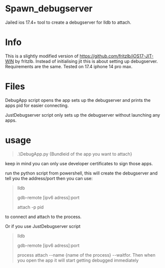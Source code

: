 # Spawn_debugserver
Jailed ios 17.4+ tool to create a debugserver for lldb to attach.

# Info 
This is a slightly modified version of https://github.com/fritzlb/iOS17-JIT-WIN by fritzlb. Instead of initialising jit this is about setting up debugserver.
Requirements are the same. Tested on 17.4 iphone 14 pro max.

# Files

DebugApp script opens the app sets up the debugserver and prints the apps pid for easier connecting.

JustDebugserver script only sets up the debugserver without launching any apps.

# usage
>.\DebugApp.py {Bundleid of the app you want to attach}

keep in mind you can only use developer certificates to sign those apps.

run the python script from powershell, this will create the debugserver and tell you the address/port then you can use:

>lldb
>
>gdb-remote [ipv6 adress]:port
>
>attach -p pid

to connect and attach to the process.

Or if you use JustDebugserver script 

>lldb
>
>gdb-remote [ipv6 adress]:port
>
>process attach --name {name of the process} --waitfor.
Then when you open the app it will start getting debugged immediately 
